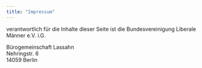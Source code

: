 ```yaml
---
title: "Impressum"
---
```


verantwortlich für die Inhalte dieser Seite ist die Bundesvereinigung Liberale Männer e.V. i.G.

Bürogemeinschaft Lassahn <br/>
Nehringstr. 6<br/>
14059 Berlin
